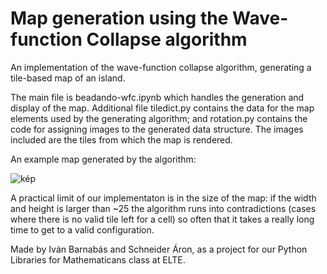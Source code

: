 # Map generation using the Wave-function Collapse algorithm

An implementation of the wave-function collapse algorithm, generating a tile-based map of an island.

The main file is beadando-wfc.ipynb which handles the generation and display of the map.
Additional file tiledict.py contains the data for the map elements used by the generating algorithm; and rotation.py contains the code for assigning images to the generated data structure.
The images included are the tiles from which the map is rendered.

An example map generated by the algorithm:

![kép](https://github.com/schavi/wfc-matprogcsom2023/assets/35875877/13c314d2-434f-49d3-a6d2-8d77691c171a)

A practical limit of our implementaton is in the size of the map: if the width and height is larger than ~25 the algorithm runs into contradictions (cases where there is no valid tile left for a cell) so often that it takes a really long time to get to a valid configuration.

Made by Iván Barnabás and Schneider Áron, as a project for our Python Libraries for Mathematicans class at ELTE.
